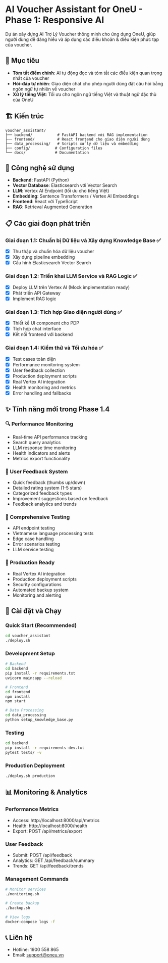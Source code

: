 # AI Voucher Assistant for OneU - Phase 1: Responsive AI

Dự án xây dựng AI Trợ Lý Voucher thông minh cho ứng dụng OneU, giúp người dùng dễ dàng hiểu và áp dụng các điều khoản & điều kiện phức tạp của voucher.

## 🎯 Mục tiêu

- **Tóm tắt điểm chính**: AI tự động đọc và tóm tắt các điều kiện quan trọng nhất của voucher
- **Hỏi-đáp tự nhiên**: Giao diện chat cho phép người dùng đặt câu hỏi bằng ngôn ngữ tự nhiên về voucher
- **Xử lý tiếng Việt**: Tối ưu cho ngôn ngữ tiếng Việt và thuật ngữ đặc thù của OneU

## 🏗️ Kiến trúc

```
voucher_assistant/
├── backend/           # FastAPI backend với RAG implementation
├── frontend/          # React frontend cho giao diện người dùng
├── data_processing/   # Scripts xử lý dữ liệu và embedding
├── config/           # Configuration files
└── docs/             # Documentation
```

## 🚀 Công nghệ sử dụng

- **Backend**: FastAPI (Python)
- **Vector Database**: Elasticsearch với Vector Search
- **LLM**: Vertex AI Endpoint (tối ưu cho tiếng Việt)
- **Embedding**: Sentence Transformers / Vertex AI Embeddings
- **Frontend**: React với TypeScript
- **RAG**: Retrieval Augmented Generation

## 📋 Các giai đoạn phát triển

### Giai đoạn 1.1: Chuẩn bị Dữ liệu và Xây dựng Knowledge Base ✅
- [x] Thu thập và chuẩn hóa dữ liệu voucher
- [x] Xây dựng pipeline embedding
- [x] Cấu hình Elasticsearch Vector Search

### Giai đoạn 1.2: Triển khai LLM Service và RAG Logic ✅
- [x] Deploy LLM trên Vertex AI (Mock implementation ready)
- [x] Phát triển API Gateway
- [x] Implement RAG logic

### Giai đoạn 1.3: Tích hợp Giao diện người dùng ✅
- [x] Thiết kế UI component cho PDP
- [x] Tích hợp chat interface
- [x] Kết nối frontend với backend

### Giai đoạn 1.4: Kiểm thử và Tối ưu hóa ✅
- [x] Test cases toàn diện
- [x] Performance monitoring system
- [x] User feedback collection
- [x] Production deployment scripts
- [x] Real Vertex AI integration
- [x] Health monitoring and metrics
- [x] Error handling and fallbacks

## ✨ Tính năng mới trong Phase 1.4

### 🔍 Performance Monitoring
- Real-time API performance tracking
- Search query analytics
- LLM response time monitoring
- Health indicators and alerts
- Metrics export functionality

### 💬 User Feedback System
- Quick feedback (thumbs up/down)
- Detailed rating system (1-5 stars)
- Categorized feedback types
- Improvement suggestions based on feedback
- Feedback analytics and trends

### 🧪 Comprehensive Testing
- API endpoint testing
- Vietnamese language processing tests
- Edge case handling
- Error scenarios testing
- LLM service testing

### 🚀 Production Ready
- Real Vertex AI integration
- Production deployment scripts
- Security configurations
- Automated backup system
- Monitoring and alerting

## 🔧 Cài đặt và Chạy

### Quick Start (Recommended)
```bash
cd voucher_assistant
./deploy.sh
```

### Development Setup
```bash
# Backend
cd backend
pip install -r requirements.txt
uvicorn main:app --reload

# Frontend
cd frontend
npm install
npm start

# Data Processing
cd data_processing
python setup_knowledge_base.py
```

### Testing
```bash
cd backend
pip install -r requirements-dev.txt
pytest tests/ -v
```

### Production Deployment
```bash
./deploy.sh production
```

## 📊 Monitoring & Analytics

### Performance Metrics
- Access: http://localhost:8000/api/metrics
- Health: http://localhost:8000/health
- Export: POST /api/metrics/export

### User Feedback
- Submit: POST /api/feedback
- Analytics: GET /api/feedback/summary
- Trends: GET /api/feedback/trends

### Management Commands
```bash
# Monitor services
./monitoring.sh

# Create backup
./backup.sh

# View logs
docker-compose logs -f
```

## 📞 Liên hệ

- Hotline: 1900 558 865
- Email: support@oneu.vn
